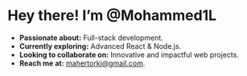 # Hey there! I’m @Mohammed1L   
-  **Passionate about:** Full-stack development.  
-  **Currently exploring:** Advanced React & Node.js.  
-  **Looking to collaborate on:** Innovative and impactful web projects.  
-  **Reach me at:**  mahertorki@gmail.com.   


<!---  
Mohammed1L/Mohammed1L is a ✨ special ✨ repository because its `README.md` (this file) appears on your GitHub profile.  
You can click the Preview link to take a look at your changes.  
--->
